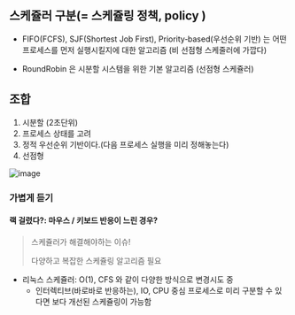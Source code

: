 ## 스케쥴러 구분(= 스케쥴링 정책, policy )

+ FIFO(FCFS), SJF(Shortest Job First), Priority‑based(우선순위 기반) 는 어떤 프로세스를 먼저 실행시킬지에 대한 알고리즘 (비 선점형 스케줄러에 가깝다)

+ RoundRobin 은 시분할 시스템을 위한 기본 알고리즘 (선점형 스케쥴러)


## 조합

1. 시분할 (2초단위)
2. 프로세스 상태를 고려
3. 정적 우선순위 기반이다.(다음 프로세스 실행을 미리 정해놓는다)
4. 선점형

![image](https://user-images.githubusercontent.com/49984996/96335025-338b7c80-10b0-11eb-9f38-f1be79efc384.png)

### 가볍게 듣기

#### 랙 걸렸다?: 마우스 / 키보드 반응이 느린 경우?

> 스케쥴러가 해결해야하는 이슈!
>
> 다양하고 복잡한 스케쥴링 알고리즘 필요

+ 리눅스 스케쥴러: O(1), CFS 와 같이 다양한 방식으로 변경시도 중
  - 인터렉티브(바로바로 반응하는), IO, CPU 중심 프로세스로 미리 구분할 수 있다면 보다 개선된 스케쥴링이 가능함

